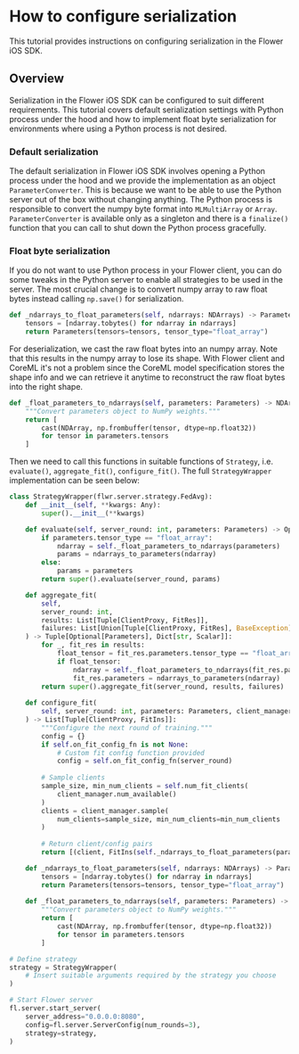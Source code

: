 # How to configure serialization

This tutorial provides instructions on configuring serialization in the Flower iOS SDK.

## Overview

Serialization in the Flower iOS SDK can be configured to suit different requirements. This tutorial covers default serialization settings with Python process under the hood and how to implement float byte serialization for environments where using a Python process is not desired.


### Default serialization

The default serialization in Flower iOS SDK involves opening a Python process under the hood and we provide the implementation as an object ``ParameterConverter``. This is because we want to be able to use the Python server out of the box without changing anything. The Python process is responsible to convert the numpy byte format into `MLMultiArray` or `Array`. ``ParameterConverter`` is available only as a singleton and there is a `finalize()` function that you can call to shut down the Python process gracefully.

### Float byte serialization

If you do not want to use Python process in your Flower client, you can do some tweaks in the Python server to enable all strategies to be used in the server. The most crucial change is to convert numpy array to raw float bytes instead calling `np.save()` for serialization.

```python
def _ndarrays_to_float_parameters(self, ndarrays: NDArrays) -> Parameters:
    tensors = [ndarray.tobytes() for ndarray in ndarrays]
    return Parameters(tensors=tensors, tensor_type="float_array")
```

For deserialization, we cast the raw float bytes into an numpy array. Note that this results in the numpy array to lose its shape. With Flower client and CoreML it's not a problem since the CoreML model specification stores the shape info and we can retrieve it anytime to reconstruct the raw float bytes into the right shape.

```python
def _float_parameters_to_ndarrays(self, parameters: Parameters) -> NDArrays:
    """Convert parameters object to NumPy weights."""
    return [
        cast(NDArray, np.frombuffer(tensor, dtype=np.float32))
        for tensor in parameters.tensors
    ]
```

Then we need to call this functions in suitable functions of `Strategy`, i.e. `evaluate()`, `aggregate_fit()`, `configure_fit()`. The full `StrategyWrapper` implementation can be seen below:

```python
class StrategyWrapper(flwr.server.strategy.FedAvg):
    def __init__(self, **kwargs: Any):
        super().__init__(**kwargs)

    def evaluate(self, server_round: int, parameters: Parameters) -> Optional[Tuple[float, Dict[str, Scalar]]]:
        if parameters.tensor_type == "float_array":
            ndarray = self._float_parameters_to_ndarrays(parameters)
            params = ndarrays_to_parameters(ndarray)
        else:
            params = parameters
        return super().evaluate(server_round, params)

    def aggregate_fit(
        self,
        server_round: int,
        results: List[Tuple[ClientProxy, FitRes]],
        failures: List[Union[Tuple[ClientProxy, FitRes], BaseException]],
    ) -> Tuple[Optional[Parameters], Dict[str, Scalar]]:
        for _, fit_res in results:
            float_tensor = fit_res.parameters.tensor_type == "float_array"
            if float_tensor:
                ndarray = self._float_parameters_to_ndarrays(fit_res.parameters)
                fit_res.parameters = ndarrays_to_parameters(ndarray)
        return super().aggregate_fit(server_round, results, failures)
    
    def configure_fit(
        self, server_round: int, parameters: Parameters, client_manager: ClientManager
    ) -> List[Tuple[ClientProxy, FitIns]]:
        """Configure the next round of training."""
        config = {}
        if self.on_fit_config_fn is not None:
            # Custom fit config function provided
            config = self.on_fit_config_fn(server_round)
        
        # Sample clients
        sample_size, min_num_clients = self.num_fit_clients(
            client_manager.num_available()
        )
        clients = client_manager.sample(
            num_clients=sample_size, min_num_clients=min_num_clients
        )
        
        # Return client/config pairs
        return [(client, FitIns(self._ndarrays_to_float_parameters(parameters), config)) for client in clients]

    def _ndarrays_to_float_parameters(self, ndarrays: NDArrays) -> Parameters:
        tensors = [ndarray.tobytes() for ndarray in ndarrays]
        return Parameters(tensors=tensors, tensor_type="float_array")
        
    def _float_parameters_to_ndarrays(self, parameters: Parameters) -> NDArrays:
        """Convert parameters object to NumPy weights."""
        return [
            cast(NDArray, np.frombuffer(tensor, dtype=np.float32))
            for tensor in parameters.tensors
        ]

# Define strategy
strategy = StrategyWrapper(
    # Insert suitable arguments required by the strategy you choose
)

# Start Flower server
fl.server.start_server(
    server_address="0.0.0.0:8080",
    config=fl.server.ServerConfig(num_rounds=3),
    strategy=strategy,
)
```
